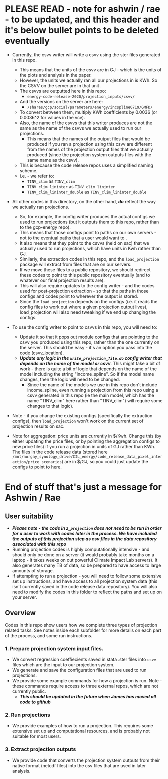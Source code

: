 # PLEASE READ - note for ashwin / rae - to be updated, and this header and it's below bullet points to be deleted eventually
- Currently, the csvv writer will write a csvv using the ster files generated in this repo. 
  - This means that the units of the csvv are in GJ - which is the units of the plots and analysis in the paper. 
  - However, the units we actually ran all our projections in is KWh. So the CSVV on the server are in that unit . 
  - The csvvs are outputted here in this repo:
    - `energy-code-release-2020/projection_inputs/csvv/`
  - And the versions on the server are here: 
    - `/shares/gcp/social/parameters/energy/incspline0719/GMFD/` 
  - To convert between them, multiply KWh coefficients by 0.0036 (or 0.0036^2 for values in the vcv).
  - Also, the name of the csvvs that this writer produces are not the same as the name of the csvvs we actually used to run our projections. 
    - This means that the names of the output files that would be produced if you ran a projection using this csvv are different from the names of the projection output files that we actually produced (since the projection system outputs files with the same name as the csvv).
  - This is because the code release repos uses a simplified naming scheme. 
  - i.e. - we refer to:
    - `TINV_clim` as `TINV_clim`
    - `TINV_clim_lininter` as `TINV_clim_lininter`
    - `TINV_clim_lininter_double` as `TINV_clim_lininter_double`

- All other codes in this directory, on the other hand, ***do*** reflect the way we actually ran projections. 
  - So, for example, the config writer produces the actual configs we used to run projections (but it outputs them to this repo, rather than to the gcp-energy repo). 
  - This means that those configs point to paths on our own servers - not to the eventual paths that a user would want to . 
  - It also means that they point to the csvvs (held on sac) that we actually used to run projections, which have units in Kwh rather than GJ.
  - Similarly, the extraction codes in this repo, and the `load_projection` package will extract from files that are on our servers. 
  - If we move these files to a public repository, we should redirect these codes to point to this public repository eventually (and to whatever our final projection results are). 
  - This will also require updates to the config writer - and the codes used for post-projection extraction - so that the paths in those configs and codes point to wherever the output is stored. 
  - Since the `load_projection` depends on the configs (i.e. it reads the config files to work out where a given projection output lives), load_projection will also need tweaking
if we end up changing the configs.

- To use the config writer to point to csvvs in this repo, you will need to:
  - Update it so that it pops out module configs that are pointing to the csvv you produced using this repo, rather than the one currently on the server. This should be easy - it's an option you pass into the code (csvv_location).
  - ***Update any logic in the `write_projection_file.do` config writer that depends on the name of the model or csvv***. This might take a bit of work - there is quite a bit of logic that depends on 
 the name of the model including the string "income_spline". So if the model name changes, then the logic will need to be changed. 
    - Since the name of the models we use in this repo don't include income_spline, even running a projection from this repo using a csvv
 generated in this repo (ie the main model, which has the name "TINV_clim" here rather than "TINV_clim") will require some changes to that logic).
 
 - Note - if you change the existing configs (specifically the extraction configs), then `load_projection` won't work on the current set of projection results on sac. 

- Note for aggregation: price units are currently in $/Kwh. Change this (by either updating the price files, or by pointing the aggregation configs to new price files) if you run a projection 
in units of GJ rather than KWh. The files in the code release data (stored here `/mnt/norgay_synology_drive/CIL_energy/code_release_data_pixel_interaction/price_scenarios`) are in $/GJ, so you could just update the configs to point to here. 

# End of stuff that's just a message for Ashwin / Rae
  
## User suitability 

- ***Please note - the code in `2_projection` does not need to be run in order for a user to work with codes later in the process.
We have included the outputs of this projection step as csv files in the data repository associated with this repo***
- Running projection codes is highly computationally intensive - and should only be done on a server (it would probably take months on a laptop - it takes weeks on out powerful Climate Impact Lab servers). It also generates many TB of data, so be prepared to have access to large amounts of storage. 
- If attempting to run a projection - you will need to follow some extensive set up instructions, and have access to all projection system data (this isn't currently saved in the
code release data repository). You will also need to modify the codes in this folder to reflect the paths and set up on your server.

## Overview

Codes in this repo show users how we complete three types of projection related tasks. See notes inside each subfolder for more details on each part of the process, and some run instructions. 

### 1. Prepare projection system input files.
- We convert regression coeffiecients saved in stata .ster files into `csvv` files which are the input to our projection system. 
- We generate and save the configuration files that are used to run projections.
- We provide some example commands for how a projection is run. Note - these commands require access to three external repos, which are not currently public. 
  - ***This should be updated in the future when James has moved all code to github***

### 2. Run projections
- We provide examples of how to run a projection. This requires some extensive set up and computational resources, and is probably not suitable for most users. 

### 3. Extract projection outputs
- We provide code that converts the projection system outputs from their native format (netcdf files) into the csv files that are used in later analysis. 



